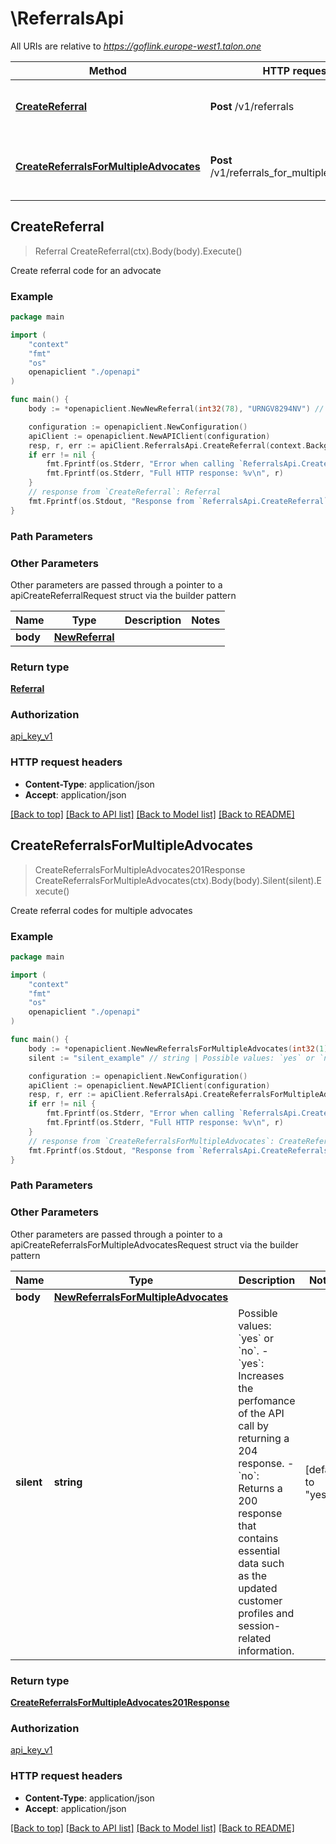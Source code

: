 # \ReferralsApi

All URIs are relative to *https://goflink.europe-west1.talon.one*

Method | HTTP request | Description
------------- | ------------- | -------------
[**CreateReferral**](ReferralsApi.md#CreateReferral) | **Post** /v1/referrals | Create referral code for an advocate
[**CreateReferralsForMultipleAdvocates**](ReferralsApi.md#CreateReferralsForMultipleAdvocates) | **Post** /v1/referrals_for_multiple_advocates | Create referral codes for multiple advocates



## CreateReferral

> Referral CreateReferral(ctx).Body(body).Execute()

Create referral code for an advocate



### Example

```go
package main

import (
    "context"
    "fmt"
    "os"
    openapiclient "./openapi"
)

func main() {
    body := *openapiclient.NewNewReferral(int32(78), "URNGV8294NV") // NewReferral | 

    configuration := openapiclient.NewConfiguration()
    apiClient := openapiclient.NewAPIClient(configuration)
    resp, r, err := apiClient.ReferralsApi.CreateReferral(context.Background()).Body(body).Execute()
    if err != nil {
        fmt.Fprintf(os.Stderr, "Error when calling `ReferralsApi.CreateReferral``: %v\n", err)
        fmt.Fprintf(os.Stderr, "Full HTTP response: %v\n", r)
    }
    // response from `CreateReferral`: Referral
    fmt.Fprintf(os.Stdout, "Response from `ReferralsApi.CreateReferral`: %v\n", resp)
}
```

### Path Parameters



### Other Parameters

Other parameters are passed through a pointer to a apiCreateReferralRequest struct via the builder pattern


Name | Type | Description  | Notes
------------- | ------------- | ------------- | -------------
 **body** | [**NewReferral**](NewReferral.md) |  | 

### Return type

[**Referral**](Referral.md)

### Authorization

[api_key_v1](../README.md#api_key_v1)

### HTTP request headers

- **Content-Type**: application/json
- **Accept**: application/json

[[Back to top]](#) [[Back to API list]](../README.md#documentation-for-api-endpoints)
[[Back to Model list]](../README.md#documentation-for-models)
[[Back to README]](../README.md)


## CreateReferralsForMultipleAdvocates

> CreateReferralsForMultipleAdvocates201Response CreateReferralsForMultipleAdvocates(ctx).Body(body).Silent(silent).Execute()

Create referral codes for multiple advocates



### Example

```go
package main

import (
    "context"
    "fmt"
    "os"
    openapiclient "./openapi"
)

func main() {
    body := *openapiclient.NewNewReferralsForMultipleAdvocates(int32(1), int32(45), []string{"AdvocateProfileIntegrationIds_example"}) // NewReferralsForMultipleAdvocates | 
    silent := "silent_example" // string | Possible values: `yes` or `no`. - `yes`: Increases the perfomance of the API call by returning a 204 response. - `no`: Returns a 200 response that contains essential data such as the updated customer profiles and session-related information.  (optional) (default to "yes")

    configuration := openapiclient.NewConfiguration()
    apiClient := openapiclient.NewAPIClient(configuration)
    resp, r, err := apiClient.ReferralsApi.CreateReferralsForMultipleAdvocates(context.Background()).Body(body).Silent(silent).Execute()
    if err != nil {
        fmt.Fprintf(os.Stderr, "Error when calling `ReferralsApi.CreateReferralsForMultipleAdvocates``: %v\n", err)
        fmt.Fprintf(os.Stderr, "Full HTTP response: %v\n", r)
    }
    // response from `CreateReferralsForMultipleAdvocates`: CreateReferralsForMultipleAdvocates201Response
    fmt.Fprintf(os.Stdout, "Response from `ReferralsApi.CreateReferralsForMultipleAdvocates`: %v\n", resp)
}
```

### Path Parameters



### Other Parameters

Other parameters are passed through a pointer to a apiCreateReferralsForMultipleAdvocatesRequest struct via the builder pattern


Name | Type | Description  | Notes
------------- | ------------- | ------------- | -------------
 **body** | [**NewReferralsForMultipleAdvocates**](NewReferralsForMultipleAdvocates.md) |  | 
 **silent** | **string** | Possible values: &#x60;yes&#x60; or &#x60;no&#x60;. - &#x60;yes&#x60;: Increases the perfomance of the API call by returning a 204 response. - &#x60;no&#x60;: Returns a 200 response that contains essential data such as the updated customer profiles and session-related information.  | [default to &quot;yes&quot;]

### Return type

[**CreateReferralsForMultipleAdvocates201Response**](CreateReferralsForMultipleAdvocates201Response.md)

### Authorization

[api_key_v1](../README.md#api_key_v1)

### HTTP request headers

- **Content-Type**: application/json
- **Accept**: application/json

[[Back to top]](#) [[Back to API list]](../README.md#documentation-for-api-endpoints)
[[Back to Model list]](../README.md#documentation-for-models)
[[Back to README]](../README.md)

